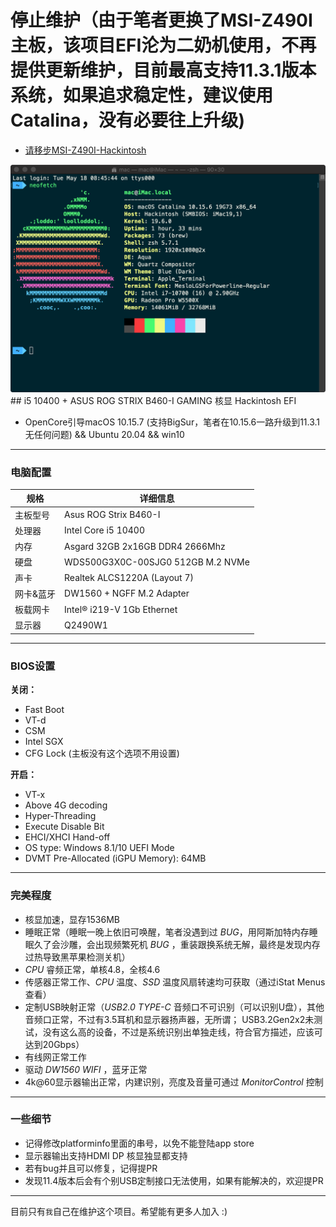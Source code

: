 # 停止维护（由于笔者更换了MSI-Z490I主板，该项目EFI沦为二奶机使用，不再提供更新维护，目前最高支持11.3.1版本系统，如果追求稳定性，建议使用Catalina，没有必要往上升级)
- [请移步MSI-Z490I-Hackintosh](https://github.com/lion9966/MSI-Z490I-Unify-Hackintosh-OC-EFI)
<img src="images/neofetch.png">
## i5 10400 + ASUS ROG STRIX B460-I GAMING 核显 Hackintosh EFI

- OpenCore引导macOS 10.15.7 (支持BigSur，笔者在10.15.6一路升级到11.3.1无任何问题) && Ubuntu 20.04 && win10

---


### 电脑配置

| 规格     | 详细信息                                     |
| -------- | ---------------------------------------- |
| 主板型号 | Asus ROG Strix B460-I             |
| 处理器   | Intel Core i5 10400           |
| 内存     | Asgard 32GB 2x16GB DDR4 2666Mhz                 |
| 硬盘     | WDS500G3X0C-00SJG0 512GB M.2 NVMe                  |
| 声卡     | Realtek ALCS1220A (Layout 7)                    |
| 网卡&蓝牙     | DW1560 + NGFF M.2 Adapter                             |
| 板载网卡 | Intel® i219-V 1Gb Ethernet |
| 显示器   | Q2490W1  |

---

### BIOS设置

**关闭：**
- Fast Boot
- VT-d
- CSM
- Intel SGX
- CFG Lock (主板没有这个选项不用设置)

**开启：**
- VT-x
- Above 4G decoding
- Hyper-Threading
- Execute Disable Bit
- EHCI/XHCI Hand-off
- OS type: Windows 8.1/10 UEFI Mode
- DVMT Pre-Allocated (iGPU Memory): 64MB

---

### 完美程度
- 核显加速，显存1536MB
- 睡眠正常（睡眠一晚上依旧可唤醒，笔者没遇到过 _BUG_，用阿斯加特内存睡眠久了会沙雕，会出现频繁死机 _BUG_ ，重装跟换系统无解，最终是发现内存过热导致黑苹果检测关机）
- _CPU_ 睿频正常，单核4.8，全核4.6
- 传感器正常工作、_CPU_ 温度、_SSD_ 温度风扇转速均可获取（通过iStat Menus查看）
- 定制USB映射正常（_USB2.0_  _TYPE-C_ 音频口不可识别（可以识别U盘），其他音频口正常，不过有3.5耳机和显示器扬声器，无所谓；
  USB3.2Gen2x2未测试，没有这么高的设备，不过是系统识别出单独走线，符合官方描述，应该可达到20Gbps）
- 有线网正常工作
- 驱动 _DW1560 WIFI_ ，蓝牙正常
- 4k@60显示器输出正常，内建识别，亮度及音量可通过 _MonitorControl_ 控制

---

### 一些细节
- 记得修改platforminfo里面的串号，以免不能登陆app store
- 显示器输出支持HDMI DP 核显独显都支持
- 若有bug并且可以修复，记得提PR
- 发现11.4版本后会有个别USB定制接口无法使用，如果有能解决的，欢迎提PR

---

目前只有`我`自己在维护这个项目。希望能有更多人加入 :)
